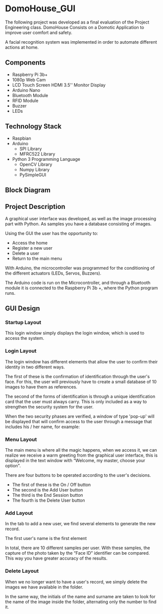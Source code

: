 # DomoHouse_GUI
The following project was developed as a final evaluation of the Project Engineering class. DomoHouse Consists on a Domotic Application to improve user comfort and safety.

A facial recognition system was implemented in order to automate different actions at home.

## **Components**
- Raspberry Pi 3b+
- 1080p Web Cam
- LCD Touch Screen HDMI 3.5'' Monitor Display
- Arduino Nano
- Bluetooth Module
- RFID Module
- Buzzer
- LEDs

## **Technology Stack**
- Raspbian
- Arduino
  - SPI Library
  - MFRC522 Library
- Python 3 Programming Language
  - OpenCV Library
  - Numpy Library
  - PySimpleGUI

## **Block Diagram**
<p align="center>
  <img src= captures/block_diagram.png width=640
</p>

## **Project Description**
A graphical user interface was developed, as well as the image processing part with Python. As samples you have a database consisting of images.

Using the GUI the user has the opportunity to:
- Access the home
- Register a new user
- Delete a user
- Return to the main menu

With Arduino, the microcontroller was programmed for the conditioning of the different actuators (LEDs, Servos, Buzzers).

The Arduino code is run on the Microcontroller, and through a Bluetooth module it is connected to the Raspberry Pi 3b +, where the Python program runs.

## **GUI Design**

### Startup Layout
This login window simply displays the login window, which is used to access the system.

<p align="center>
  <img src= captures/inicio.png width=640>
</p>

### Login Layout
The login window has different elements that allow the user to confirm their identity in two different ways.

The first of these is the confirmation of identification through the user's face. For this, the user will previously have to create a small database of 10 images to have them as references.

The second of the forms of identification is through a unique identification card that the user must always carry.
This is only included as a way to strengthen the security system for the user.

<p align="center>
  <img src= captures/inicia_sesion.png width=640
</p>

When the two security phases are verified, a window of type 'pop-up' will be displayed that will confirm access to the user through a message that includes his / her name, for example:

<p align="center>
  <img src= captures/popup_amo.png width=640
</p>

### Menu Layout
The main menu is where all the magic happens, when we access it, we can realize we receive a warm greeting from the graphical user interface, this is displayed in the text window with “Welcome, my master, choose your option".

There are four buttons to be operated according to the user's decisions.

- The first of these is the On / Off button
- The second is the Add User button
- The third is the End Session button
- The fourth is the Delete User button

<p align="center>
  <img src= captures/menu.png width=640
</p>

### Add Layout
In the tab to add a new user, we find several elements to generate the new record.

The first user's name is the first element

In total, there are 10 different samples per user. With these samples, the capture of the photo taken by the “Face ID” identifier can be compared. This way you have greater accuracy of the results.

<p align="center>
  <img src= captures/add.png width=640
</p>

### Delete Layout
When we no longer want to have a user's record, we simply delete the images we have available in the folder.

In the same way, the initials of the name and surname are taken to look for the name of the image inside the folder, alternating only the number to find it.

<p align="center>
  <img src= captures/remove.PNG width=640
</p>
